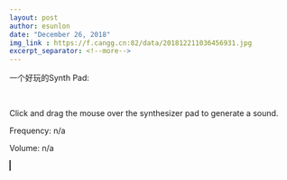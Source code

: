 ```yaml
---
layout: post
author: esunlon
date: "December 26, 2018"
img_link : https://f.cangg.cn:82/data/201812211036456931.jpg
excerpt_separator: <!--more-->
---
```

一个好玩的Synth Pad:
<!--more-->
<br>


<div id="info">
  <p>
    Click and drag the mouse over the synthesizer pad to generate a sound.
  </p>
  <p>
    Frequency: <span id="frequency">n/a</span>
  </p>
  <p>
    Volume: <span id="volume">n/a</span>
  </p>
</div>
<canvas id="synth-pad"  width="500" height="500"
style="border:1px solid #1E1E1E;background:#1E1E1E url(data:image/png;base64,iVBORw0KGgoAAAANSUhEUgAAAAoAAAAKCAYAAACNMs+9AAAAIUlEQVQYV2P8+vWrJAMRgBGkkJub+zkhtaMK8YYQ0cEDABxGJwNr5yClAAAAAElFTkSuQmCC);"></canvas>
<script>
var SynthPad = (function() {
  // Variables
  var myCanvas;
  var frequencyLabel;
  var volumeLabel;

  var myAudioContext;
  var oscillator;
  var gainNode;


  // Notes
  var lowNote = 261.63; // C4
  var highNote = 493.88; // B4



  // Constructor
  var SynthPad = function() {
    myCanvas = document.getElementById('synth-pad');
    frequencyLabel = document.getElementById('frequency');
    volumeLabel = document.getElementById('volume');

    // Create an audio context.
    window.AudioContext = window.AudioContext || window.webkitAudioContext;
    myAudioContext = new window.AudioContext();

    SynthPad.setupEventListeners();
  };


  // Event Listeners
  SynthPad.setupEventListeners = function() {

    // Disables scrolling on touch devices.
    document.body.addEventListener('touchmove', function(event) {
      event.preventDefault();
    }, false);

    myCanvas.addEventListener('mousedown', SynthPad.playSound);
    myCanvas.addEventListener('touchstart', SynthPad.playSound);

    myCanvas.addEventListener('mouseup', SynthPad.stopSound);
    document.addEventListener('mouseleave', SynthPad.stopSound);
    myCanvas.addEventListener('touchend', SynthPad.stopSound);
  };


  // Play a note.
  SynthPad.playSound = function(event) {
    oscillator = myAudioContext.createOscillator();
    gainNode = myAudioContext.createGain();

    oscillator.type = 'triangle';

    gainNode.connect(myAudioContext.destination);
    oscillator.connect(gainNode);

    SynthPad.updateFrequency(event);

    oscillator.start(0);

    myCanvas.addEventListener('mousemove', SynthPad.updateFrequency);
    myCanvas.addEventListener('touchmove', SynthPad.updateFrequency);

    myCanvas.addEventListener('mouseout', SynthPad.stopSound);
  };


  // Stop the audio.
  SynthPad.stopSound = function(event) {
    oscillator.stop(0);

    myCanvas.removeEventListener('mousemove', SynthPad.updateFrequency);
    myCanvas.removeEventListener('touchmove', SynthPad.updateFrequency);
    myCanvas.removeEventListener('mouseout', SynthPad.stopSound);
  };


  // Calculate the note frequency.
  SynthPad.calculateNote = function(posX) {
    var noteDifference = highNote - lowNote;
    var noteOffset = (noteDifference / myCanvas.offsetWidth) * (posX - myCanvas.offsetLeft);
    return lowNote + noteOffset;
  };


  // Calculate the volume.
  SynthPad.calculateVolume = function(posY) {
    var volumeLevel = 1 - (((100 / myCanvas.offsetHeight) * (posY - myCanvas.offsetTop)) / 100);
    return volumeLevel;
  };


  // Fetch the new frequency and volume.
  SynthPad.calculateFrequency = function(x, y) {
    var noteValue = SynthPad.calculateNote(x);
    var volumeValue = SynthPad.calculateVolume(y);

    oscillator.frequency.value = noteValue;
    gainNode.gain.value = volumeValue;

    frequencyLabel.innerHTML = Math.floor(noteValue) + ' Hz';
    volumeLabel.innerHTML = Math.floor(volumeValue * 100) + '%';
  };


  // Update the note frequency.
  SynthPad.updateFrequency = function(event) {
    if (event.type == 'mousedown' || event.type == 'mousemove') {
      SynthPad.calculateFrequency(event.x, event.y);
    } else if (event.type == 'touchstart' || event.type == 'touchmove') {
      var touch = event.touches[0];
      SynthPad.calculateFrequency(touch.pageX, touch.pageY);
    }
  };


  // Export SynthPad.
  return SynthPad;
})();


// Initialize the page.
window.onload = function() {
  var synthPad = new SynthPad();
}
</script>
